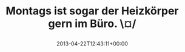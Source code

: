 ---
retweeted: false
source: <a href="http://erased4113706.com" rel="nofollow">erased4113706</a>
entities:
  user_mentions: []
  urls: []
  symbols: []
  media:
  - expanded_url: https://twitter.com/bascht/status/326315241690509312/photo/1
    indices:
    - '51'
    - '73'
    url: http://t.co/rQLtBozSrK
    media_url: http://pbs.twimg.com/media/BIdN-8ICMAASNYM.jpg
    id_str: '326315241694703616'
    id: '326315241694703616'
    media_url_https: https://pbs.twimg.com/media/BIdN-8ICMAASNYM.jpg
    sizes:
      small:
        w: '510'
        h: '680'
        resize: fit
      large:
        w: '960'
        h: '1280'
        resize: fit
      thumb:
        w: '150'
        h: '150'
        resize: crop
      medium:
        w: '900'
        h: '1200'
        resize: fit
    type: photo
    display_url: pic.twitter.com/rQLtBozSrK
  hashtags: []
display_text_range:
- '0'
- '73'
favorite_count: '0'
id_str: '326315241690509312'
truncated: false
retweet_count: '1'
id: '326315241690509312'
possibly_sensitive: false
created_at: Mon Apr 22 12:43:11 +0000 2013
favorited: false
full_text: Montags ist sogar der Heizkörper gern im Büro. \¤/
lang: de
extended_entities:
  media:
  - expanded_url: https://twitter.com/bascht/status/326315241690509312/photo/1
    indices:
    - '51'
    - '73'
    url: http://t.co/rQLtBozSrK
    media_url: http://pbs.twimg.com/media/BIdN-8ICMAASNYM.jpg
    id_str: '326315241694703616'
    id: '326315241694703616'
    media_url_https: https://pbs.twimg.com/media/BIdN-8ICMAASNYM.jpg
    sizes:
      small:
        w: '510'
        h: '680'
        resize: fit
      large:
        w: '960'
        h: '1280'
        resize: fit
      thumb:
        w: '150'
        h: '150'
        resize: crop
      medium:
        w: '900'
        h: '1200'
        resize: fit
    type: photo
    display_url: pic.twitter.com/rQLtBozSrK
tags:
- pesos/twitter
date: '2013-04-22T12:43:11+00:00'
src: https://twitter.com/bascht/status/326315241690509312
original_url: https://twitter.com/bascht/status/326315241690509312
type: twitter_tweet
media_url: https://img.bascht.com/twitter/pbs.twimg.com/media/BIdN-8ICMAASNYM.jpg
text: Montags ist sogar der Heizkörper gern im Büro. \¤/
title: 'Montags ist sogar der Heizkörper gern im Büro. \¤/

  '

---